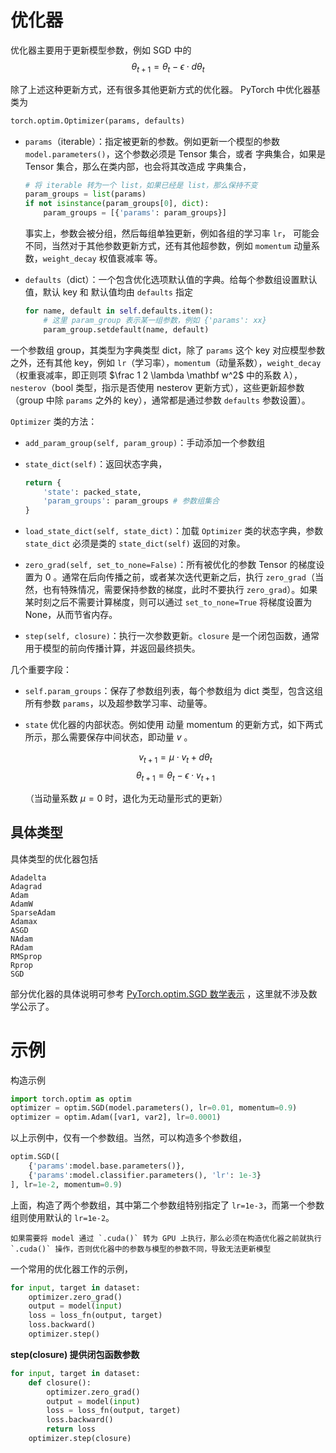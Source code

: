 # 优化器
优化器主要用于更新模型参数，例如 SGD 中的 
$$\theta_{t+1} = \theta_t - \epsilon \cdot d \theta_t$$

除了上述这种更新方式，还有很多其他更新方式的优化器。 PyTorch 中优化器基类为

```python
torch.optim.Optimizer(params, defaults)
```

- `params`（iterable）：指定被更新的参数。例如更新一个模型的参数 `model.parameters()`，这个参数必须是 Tensor 集合，或者 字典集合，如果是 Tensor 集合，那么在类内部，也会将其改造成 字典集合，
    ```python
    # 将 iterable 转为一个 list，如果已经是 list，那么保持不变
    param_groups = list(params)
    if not isinstance(param_groups[0], dict):
        param_groups = [{'params': param_groups}]
    ```
    事实上，参数会被分组，然后每组单独更新，例如各组的学习率 `lr`， 可能会不同，当然对于其他参数更新方式，还有其他超参数，例如 `momentum` 动量系数，`weight_decay` 权值衰减率 等。

- `defaults`（dict）：一个包含优化选项默认值的字典。给每个参数组设置默认值，默认 key 和 默认值均由 `defaults` 指定
    ```python
    for name, default in self.defaults.item():
        # 这里 param_group 表示某一组参数，例如 {'params': xx}
        param_group.setdefault(name, default)
    ```

一个参数组 group，其类型为字典类型 dict，除了 `params` 这个 key 对应模型参数之外，还有其他 key，例如 `lr`（学习率），`momentum`（动量系数），`weight_decay`（权重衰减率，即正则项 $\frac 1 2 \lambda \mathbf w^2$ 中的系数 $\lambda$），`nesterov`（bool 类型，指示是否使用 nesterov 更新方式），这些更新超参数（group 中除 `params` 之外的 key），通常都是通过参数 `defaults` 参数设置）。

`Optimizer` 类的方法：

- `add_param_group(self, param_group)`：手动添加一个参数组

- `state_dict(self)`：返回状态字典，
    ```python
    return {
        'state': packed_state,
        'param_groups': param_groups # 参数组集合
    }
- `load_state_dict(self, state_dict)`：加载 `Optimizer` 类的状态字典，参数 `state_dict` 必须是类的 `state_dict(self)` 返回的对象。

- `zero_grad(self, set_to_none=False)`：所有被优化的参数 Tensor 的梯度设置为 0 。通常在后向传播之前，或者某次迭代更新之后，执行 `zero_grad`（当然，也有特殊情况，需要保持参数的梯度，此时不要执行 `zero_grad`）。如果某时刻之后不需要计算梯度，则可以通过 `set_to_none=True` 将梯度设置为 None，从而节省内存。

- `step(self, closure)`：执行一次参数更新。`closure` 是一个闭包函数，通常用于模型的前向传播计算，并返回最终损失。

几个重要字段：

- `self.param_groups`：保存了参数组列表，每个参数组为 dict 类型，包含这组所有参数 `params`，以及超参数学习率、动量等。

- `state` 优化器的内部状态。例如使用 动量 momentum 的更新方式，如下两式所示，那么需要保存中间状态，即动量 $v$ 。

    $$v_{t+1}=\mu \cdot v_t + d\theta_t$$
    $$\theta_{t+1}=\theta_t - \epsilon \cdot v_{t+1}$$

    （当动量系数 $\mu=0$ 时，退化为无动量形式的更新）

## 具体类型
具体类型的优化器包括
```
Adadelta
Adagrad
Adam
AdamW
SparseAdam
Adamax
ASGD
NAdam
RAdam
RMSprop
Rprop
SGD
```
部分优化器的具体说明可参考 [PyTorch.optim.SGD 数学表示](https://jianjiansha.github.io/2020/01/02/pytorch/optim_SGD/) ，这里就不涉及数学公示了。

# 示例

构造示例
```python
import torch.optim as optim
optimizer = optim.SGD(model.parameters(), lr=0.01, momentum=0.9)
optimizer = optim.Adam([var1, var2], lr=0.0001)
```

以上示例中，仅有一个参数组。当然，可以构造多个参数组，

```python
optim.SGD([
    {'params':model.base.parameters()},
    {'params':model.classifier.parameters(), 'lr': 1e-3}
], lr=1e-2, momentum=0.9)
```
上面，构造了两个参数组，其中第二个参数组特别指定了 `lr=1e-3`，而第一个参数组则使用默认的 `lr=1e-2`。

```{note}
如果需要将 model 通过 `.cuda()` 转为 GPU 上执行，那么必须在构造优化器之前就执行 `.cuda()` 操作，否则优化器中的参数与模型的参数不同，导致无法更新模型
```

一个常用的优化器工作的示例，
```python
for input, target in dataset:
    optimizer.zero_grad()
    output = model(input)
    loss = loss_fn(output, target)
    loss.backward()
    optimizer.step()
```

**step(closure) 提供闭包函数参数**

```python
for input, target in dataset:
    def closure():
        optimizer.zero_grad()
        output = model(input)
        loss = loss_fn(output, target)
        loss.backward()
        return loss
    optimizer.step(closure)
```

